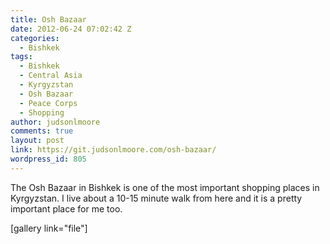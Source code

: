 ```yaml
---
title: Osh Bazaar
date: 2012-06-24 07:02:42 Z
categories:
  - Bishkek
tags:
  - Bishkek
  - Central Asia
  - Kyrgyzstan
  - Osh Bazaar
  - Peace Corps
  - Shopping
author: judsonlmoore
comments: true
layout: post
link: https://git.judsonlmoore.com/osh-bazaar/
wordpress_id: 805
---
```


The Osh Bazaar in Bishkek is one of the most important shopping places in Kyrgyzstan. I live about a 10-15 minute walk from here and it is a pretty important place for me too.

[gallery link="file"]
